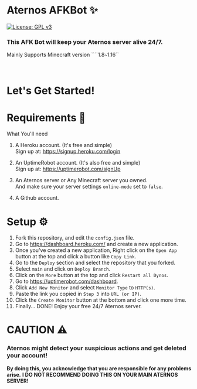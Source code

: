 # Aternos AFKBot ✨  
[![License: GPL v3](https://img.shields.io/badge/License-GPLv3-blue.svg)](/LICENSE)  

### This AFK Bot will keep your Aternos server alive 24/7.  
Mainly Supports Minecraft version ````1.8`` ~ ``1.16``  
<br/>
<br/>


# Let's Get Started!
# Requirements 🎒
What You'll need

1. A Heroku account. (It's free and simple)  
	Sign up at: https://signup.heroku.com/login

2. An UptimeRobot account. (It's also free and simple)  
	Sign up at: https://uptimerobot.com/signUp

2. An Aternos server or Any Minecraft server you owned.  
	And make sure your server settings ``online-mode`` set to ``false``.
3. A Github account.


# Setup ⚙
1. Fork this repository, and edit the ``config.json`` file.
2. Go to https://dashboard.heroku.com/ and create a new application.
3. Once you've created a new application, Right click on the ``Open App`` button at the top and click a button like ``Copy Link``.
4. Go to the ``Deploy`` section and select the repository that you forked.
5. Select ``main`` and click on ``Deploy Branch``.
6. Click on the ``More`` button at the top and click ``Restart all Dynos``.
8. Go to https://uptimerobot.com/dashboard.
9. Click ``Add New Monitor`` and select ``Monitor Type`` to ``HTTP(s)``.
10. Paste the link you copied in ``Step 3`` into ``URL (or IP)``.
11. Click the ``Create Monitor`` button at the bottom and click one more time.
12. Finally... DONE! Enjoy your free 24/7 Aternos server.


# CAUTION ⚠
### Aternos might detect your suspicious actions and get deleted your account!  
**By doing this, you acknowledge that you are responsible for any problems arise.**
**I DO NOT RECOMMEND DOING THIS ON YOUR MAIN ATERNOS SERVER!**